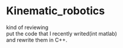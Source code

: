 # Kinematic_robotics

kind of reviewing  
put the code that I recently writed(int matlab)  
and rewrite them in C++.

